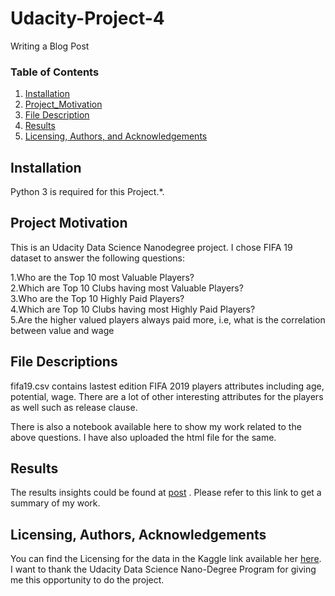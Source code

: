 # Udacity-Project-4
Writing a Blog Post
### Table of Contents

1. [Installation](#installation)
2. [Project_Motivation](#motivation)
3. [File Description](#files)
4. [Results](#results)
5. [Licensing, Authors, and Acknowledgements](#licensing)

## Installation <a name="installation"></a>

Python 3 is required for this Project.*.

## Project Motivation<a name="motivation"></a>

This is an Udacity Data Science Nanodegree project. I chose FIFA 19 dataset to answer the following questions:

1.Who are the Top 10 most Valuable Players?  
2.Which are Top 10 Clubs having most Valuable Players?  
3.Who are the Top 10 Highly Paid Players?  
4.Which are Top 10 Clubs having most Highly Paid Players?  
5.Are the higher valued players always paid more, i.e, what is the correlation between value and wage 


## File Descriptions <a name="files"></a>

fifa19.csv contains lastest edition FIFA 2019 players attributes including age, potential, wage. There are a lot of other interesting attributes for the players as well such as release clause.

There is also a notebook available here to show my work related to the above questions. I have also uploaded the html file for the same.



## Results<a name="results"></a>

The results insights could be found at [post](https://medium.com/@debayanghosh92/ea-sports-fifa-2019-a-short-descriptive-analysis-8f0108e9abb5) .
Please refer to this link to get a summary of my work.



## Licensing, Authors, Acknowledgements<a name="licensing"></a>

You can find the Licensing for the data in the Kaggle link available her [here](https://www.kaggle.com/karangadiya/fifa19). 
I want to thank the Udacity Data Science Nano-Degree Program for giving me this opportunity to do the project.
